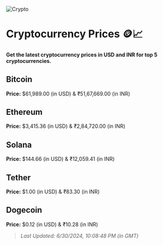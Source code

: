 
![Crypto](https://www.techguide.com.au/wp-content/uploads/2020/11/crypto3.jpeg)

# Cryptocurrency Prices 🪙📈

#### Get the latest cryptocurrency prices in USD and INR for top 5 cryptocurrencies.

## Bitcoin

**Price:** $61,989.00 (in USD) & ₹51,67,669.00 (in INR)

## Ethereum

**Price:** $3,415.36 (in USD) & ₹2,84,720.00 (in INR)

## Solana

**Price:** $144.66 (in USD) & ₹12,059.41 (in INR)

## Tether

**Price:** $1.00 (in USD) & ₹83.30 (in INR)

## Dogecoin

**Price:** $0.12 (in USD) & ₹10.28 (in INR)

> _Last Updated: 6/30/2024, 10:08:48 PM (in GMT)_
